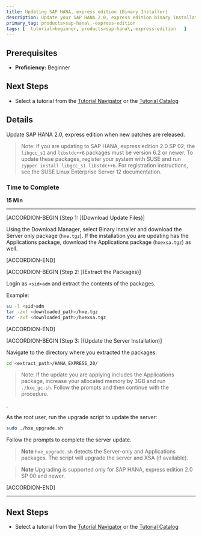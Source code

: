 ```yaml
---
title: Updating SAP HANA, express edition (Binary Installer)
description: Update your SAP HANA 2.0, express edition binary installation when new patches are released.
primary_tag: products>sap-hana\,-express-edition  
tags: [  tutorial>beginner, products>sap-hana\,-express-edition   ]
---
```


## Prerequisites  
 - **Proficiency:** Beginner


## Next Steps
 - Select a tutorial from the [Tutorial Navigator](http://www.sap.com/developer/tutorial-navigator.html) or the [Tutorial Catalog](http://www.sap.com/developer/tutorials.html)

## Details
Update SAP HANA 2.0, express edition when new patches are released.

> Note:
> If you are updating to SAP HANA, express edition 2.0 SP 02, the `libgcc_s1` and `libstdc++6` packages must be version 6.2 or newer. To update these packages, register your system with SUSE and run `zypper install libgcc_s1 libstdc++6`. For registration instructions, see the SUSE Linux Enterprise Server 12 documentation.

### Time to Complete
**15 Min**

---

[ACCORDION-BEGIN [Step 1: ](Download Update Files)]

Using the Download Manager, select Binary Installer and download the Server only package (`hxe.tgz`). If the installation you are updating has the Applications package, download the Applications package (`hxexsa.tgz`) as well.


[ACCORDION-END]

[ACCORDION-BEGIN [Step 2: ](Extract the Packages)]

Login as `<sid>adm` and extract the contents of the packages.

Example:

```bash
su -l <sid>adm
tar -zxf <downloaded_path>/hxe.tgz
tar -zxf <downloaded_path>/hxexsa.tgz
```


[ACCORDION-END]

[ACCORDION-BEGIN [Step 3: ](Update the Server Installation)]

Navigate to the directory where you extracted the packages:

```bash
cd <extract_path>/HANA_EXPRESS_20/
```

> Note:
> If the update you are applying includes the Applications package, increase your allocated memory by 3GB and run `./hxe_gc.sh`. Follow the prompts and then continue with the procedure.

.

As the root user, run the upgrade script to update the server:

```bash
sudo ./hxe_upgrade.sh
```

Follow the prompts to complete the server update.

>**Note**
>`hxe_upgrade.sh` detects the Server-only and Applications packages. The script will upgrade the server and XSA (if available).

>**Note**
> Upgrading is supported only for SAP HANA, express edition 2.0 SP 00 and newer.


[ACCORDION-END]

---

## Next Steps
- Select a tutorial from the [Tutorial Navigator](http://www.sap.com/developer/tutorial-navigator.html) or the [Tutorial Catalog](http://www.sap.com/developer/tutorials.html)
